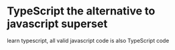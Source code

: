 # TypeScript the alternative to javascript superset

learn typescript, all valid javascript code is also TypeScript code
